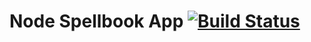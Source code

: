 Node Spellbook App [![Build Status](https://travis-ci.org/theofilis/NodeSpellbookApp.png)](https://travis-ci.org/theofilis/NodeSpellbookApp)
==================

